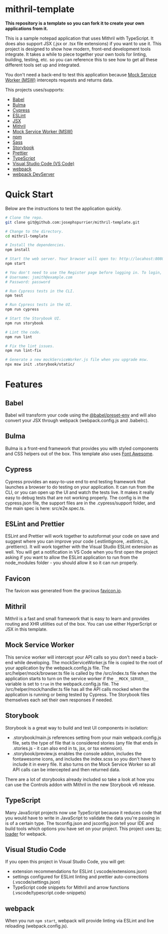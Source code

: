 # mithril-template

**This repository is a template so you can fork it to create your own applications from it.**

This is a sample notepad application that uses Mithril with TypeScript. It does also support JSX (.jsx or .tsx file extensions) if you want to use it. This project is designed to show how modern, front-end development tools integrate. It takes a while to piece together your own tools for linting, building, testing, etc. so you can reference this to see how to get all these different tools set up and integrated.

You don't need a back-end to test this application because [Mock Service Worker (MSW)](https://mswjs.io/) intercepts requests and returns data.

This projects uses/supports:

- [Babel](https://babeljs.io/)
- [Bulma](https://bulma.io/)
- [Cypress](https://www.cypress.io/)
- [ESLint](https://eslint.org/)
- [JSX](https://www.typescriptlang.org/docs/handbook/jsx.html)
- [Mithril](https://mithril.js.org/)
- [Mock Service Worker (MSW)](https://mswjs.io/)
- [npm](https://www.npmjs.com/)
- [Sass](https://sass-lang.com/libsass)
- [Storybook](https://storybook.js.org/)
- [Prettier](https://prettier.io/)
- [TypeScript](https://www.typescriptlang.org/)
- [Visual Studio Code (VS Code)](https://code.visualstudio.com/)
- [webpack](https://webpack.js.org/)
- [webpack DevServer](https://webpack.js.org/configuration/dev-server/)

# Quick Start

Below are the instructions to test the application quickly.

```bash
# Clone the repo.
git clone git@github.com:josephspurrier/mithril-template.git

# Change to the directory.
cd mithril-template

# Install the dependencies.
npm install

# Start the web server. Your browser will open to: http://locahost:8080.
npm start

# You don't need to use the Register page before logging in. To login, use:
# Username: jsmith@example.com
# Password: password

# Run Cypress tests in the CLI.
npm test

# Run Cypress tests in the UI.
npm run cypress

# Start the Storybook UI.
npm run storybook

# Lint the code.
npm run lint

# Fix the lint issues.
npm run lint-fix

# Generate a new mockServiceWorker.js file when you upgrade msw.
npx msw init .storybook/static/
```

# Features

## Babel

Babel will transform your code using the [@babel/preset-env](https://babeljs.io/docs/en/babel-preset-env) and will also convert your JSX through webpack (webpack.config.js and .babelrc).

## Bulma

Bulma is a front-end framework that provides you with styled components and CSS helpers out of the box. This template also uses [Font Awesome](https://fontawesome.com/).

## Cypress

Cypress provides an easy-to-use end to end testing framework that launches a browser to do testing on your application. It can run from the CLI, or you can open up the UI and watch the tests live. It makes it really easy to debug tests that are not working properly. The config is in the cypress.json file, the support files are in the .cypress/support folder, and the main spec is here: src/e2e.spec.ts.

## ESLint and Prettier

ESLint and Prettier will work together to autoformat your code on save and suggest where you can improve your code (.estlintignore, .estlintrc.js, .prettierrc). It will work together with the Visual Studio ESLint extension as well. You will get a notification in VS Code when you first open the project asking if you want to allow the ESLint application to run from the node_modules folder - you should allow it so it can run properly.

## Favicon

The favicon was generated from the gracious [favicon.io](https://favicon.io/favicon-generator/?t=m&ff=Leckerli+One&fs=110&fc=%23FFF&b=rounded&bc=%2300d1b2).

## Mithril

Mithril is a fast and small framework that is easy to learn and provides routing and XHR utilities out of the box. You can use either HyperScript or JSX in this template.

## Mock Service Worker

This service worker will intercept your API calls so you don't need a back-end while developing. The mockServiceWorker.js file is copied to the root of your application by the webpack.config.js file. The src/helper/mock/browser.ts file is called by the /src/index.ts file when the application starts to turn on the service worker if the `__MOCK_SERVER__` variable is set to `true` in the webpack.config.js file. The /src/helper/mock/handler.ts file has all the API calls mocked when the application is running or being tested by Cypress. The Storybook files themselves each set their own responses if needed.

## Storybook

Storybook is a great way to build and test UI components in isolation:

- .storybook/main.js references setting from your main webpack.config.js file, sets the type of file that is considered stories (any file that ends in .stories.js - it can also end in ts, jsx, or tsx extension).
- .storybook/preview.js enables the console addon, includes the fontawesome icons, and includes the index.scss so you don't have to include it in every file. It also turns on the Mock Service Worker so all API calls can be intercepted and then returned data.

There are a lot of storybooks already included so take a look at how you can use the Controls addon with Mithril in the new Storybook v6 release.

## TypeScript

Many JavaScript projects now use TypeScript because it reduces code that you would have to write in JavaScript to validate the data you're passing in is of a certain type. The tsconfig.json and jsconfig.json tell your IDE and build tools which options you have set on your project. This project uses [ts-loader](https://github.com/TypeStrong/ts-loader) for webpack.

## Visual Studio Code

If you open this project in Visual Studio Code, you will get:

- extension recommendations for ESLint (.vscode/extensions.json)
- settings configured for ESLint linting and prettier auto-corrections (.vscode/settings.json)
- TypeScript code snippets for Mithril and arrow functions (.vscode/typescript.code-snippets)

## webpack

When you run `npm start`, webpack will provide linting via ESLint and live reloading (webpack.config.js).